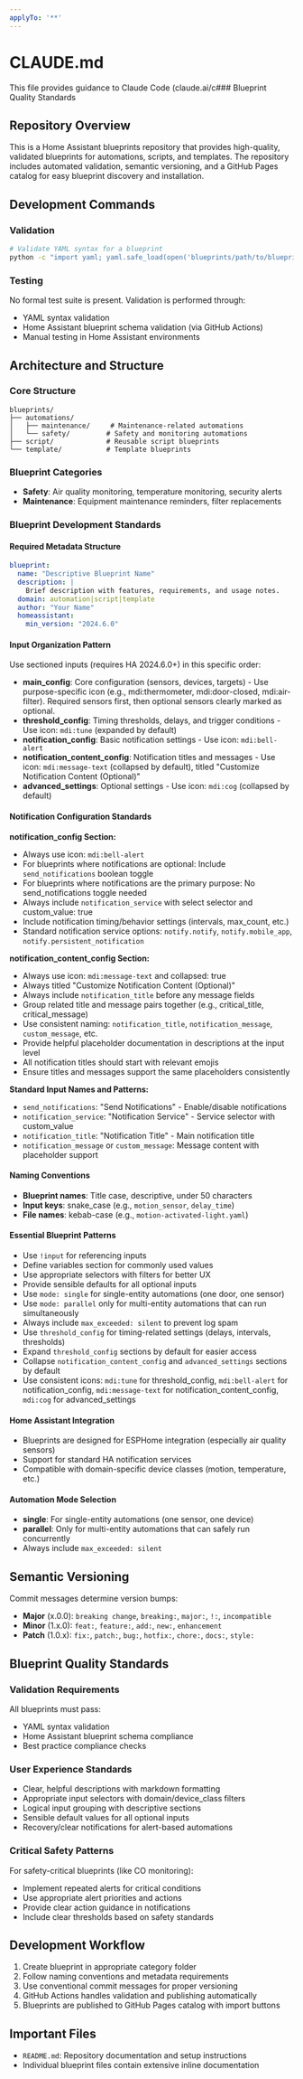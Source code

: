 ```yaml
---
applyTo: '**'
---
```

# CLAUDE.md

This file provides guidance to Claude Code (claude.ai/c### Blueprint Quality Standards

## Repository Overview

This is a Home Assistant blueprints repository that provides high-quality, validated blueprints for automations, scripts, and templates. The repository includes automated validation, semantic versioning, and a GitHub Pages catalog for easy blueprint discovery and installation.

## Development Commands

### Validation
```bash
# Validate YAML syntax for a blueprint
python -c "import yaml; yaml.safe_load(open('blueprints/path/to/blueprint.yaml'))"
```

### Testing
No formal test suite is present. Validation is performed through:
- YAML syntax validation
- Home Assistant blueprint schema validation (via GitHub Actions)
- Manual testing in Home Assistant environments

## Architecture and Structure

### Core Structure
```
blueprints/
├── automations/
│   ├── maintenance/     # Maintenance-related automations
│   └── safety/         # Safety and monitoring automations
├── script/             # Reusable script blueprints
└── template/           # Template blueprints
```

### Blueprint Categories
- **Safety**: Air quality monitoring, temperature monitoring, security alerts
- **Maintenance**: Equipment maintenance reminders, filter replacements

### Blueprint Development Standards

#### Required Metadata Structure
```yaml
blueprint:
  name: "Descriptive Blueprint Name"
  description: |
    Brief description with features, requirements, and usage notes.
  domain: automation|script|template
  author: "Your Name"
  homeassistant:
    min_version: "2024.6.0"
```

#### Input Organization Pattern
Use sectioned inputs (requires HA 2024.6.0+) in this specific order:
- **main_config**: Core configuration (sensors, devices, targets) - Use purpose-specific icon (e.g., mdi:thermometer, mdi:door-closed, mdi:air-filter). Required sensors first, then optional sensors clearly marked as optional.
- **threshold_config**: Timing thresholds, delays, and trigger conditions - Use icon: `mdi:tune` (expanded by default)
- **notification_config**: Basic notification settings - Use icon: `mdi:bell-alert`
- **notification_content_config**: Notification titles and messages - Use icon: `mdi:message-text` (collapsed by default), titled "Customize Notification Content (Optional)"
- **advanced_settings**: Optional settings - Use icon: `mdi:cog` (collapsed by default)

#### Notification Configuration Standards

**notification_config Section:**
- Always use icon: `mdi:bell-alert`
- For blueprints where notifications are optional: Include `send_notifications` boolean toggle
- For blueprints where notifications are the primary purpose: No send_notifications toggle needed
- Always include `notification_service` with select selector and custom_value: true
- Include notification timing/behavior settings (intervals, max_count, etc.)
- Standard notification service options: `notify.notify`, `notify.mobile_app`, `notify.persistent_notification`

**notification_content_config Section:**
- Always use icon: `mdi:message-text` and collapsed: true
- Always titled "Customize Notification Content (Optional)"
- Always include `notification_title` before any message fields
- Group related title and message pairs together (e.g., critical_title, critical_message)
- Use consistent naming: `notification_title`, `notification_message`, `custom_message`, etc.
- Provide helpful placeholder documentation in descriptions at the input level
- All notification titles should start with relevant emojis
- Ensure titles and messages support the same placeholders consistently

**Standard Input Names and Patterns:**
- `send_notifications`: "Send Notifications" - Enable/disable notifications
- `notification_service`: "Notification Service" - Service selector with custom_value
- `notification_title`: "Notification Title" - Main notification title
- `notification_message` or `custom_message`: Message content with placeholder support

#### Naming Conventions
- **Blueprint names**: Title case, descriptive, under 50 characters
- **Input keys**: snake_case (e.g., `motion_sensor`, `delay_time`)
- **File names**: kebab-case (e.g., `motion-activated-light.yaml`)

#### Essential Blueprint Patterns
- Use `!input` for referencing inputs
- Define variables section for commonly used values
- Use appropriate selectors with filters for better UX
- Provide sensible defaults for all optional inputs
- Use `mode: single` for single-entity automations (one door, one sensor)
- Use `mode: parallel` only for multi-entity automations that can run simultaneously
- Always include `max_exceeded: silent` to prevent log spam
- Use `threshold_config` for timing-related settings (delays, intervals, thresholds)
- Expand `threshold_config` sections by default for easier access
- Collapse `notification_content_config` and `advanced_settings` sections by default
- Use consistent icons: `mdi:tune` for threshold_config, `mdi:bell-alert` for notification_config, `mdi:message-text` for notification_content_config, `mdi:cog` for advanced_settings

#### Home Assistant Integration
- Blueprints are designed for ESPHome integration (especially air quality sensors)
- Support for standard HA notification services
- Compatible with domain-specific device classes (motion, temperature, etc.)

#### Automation Mode Selection
- **single**: For single-entity automations (one sensor, one device)
- **parallel**: Only for multi-entity automations that can safely run concurrently
- Always include `max_exceeded: silent`

## Semantic Versioning

Commit messages determine version bumps:
- **Major** (x.0.0): `breaking change`, `breaking:`, `major:`, `!:`, `incompatible`
- **Minor** (1.x.0): `feat:`, `feature:`, `add:`, `new:`, `enhancement`
- **Patch** (1.0.x): `fix:`, `patch:`, `bug:`, `hotfix:`, `chore:`, `docs:`, `style:`

## Blueprint Quality Standards

### Validation Requirements
All blueprints must pass:
- YAML syntax validation
- Home Assistant blueprint schema compliance
- Best practice compliance checks

### User Experience Standards
- Clear, helpful descriptions with markdown formatting
- Appropriate input selectors with domain/device_class filters
- Logical input grouping with descriptive sections
- Sensible default values for all optional inputs
- Recovery/clear notifications for alert-based automations

### Critical Safety Patterns
For safety-critical blueprints (like CO monitoring):
- Implement repeated alerts for critical conditions
- Use appropriate alert priorities and actions
- Provide clear action guidance in notifications
- Include clear thresholds based on safety standards

## Development Workflow

1. Create blueprint in appropriate category folder
2. Follow naming conventions and metadata requirements
3. Use conventional commit messages for proper versioning
4. GitHub Actions handles validation and publishing automatically
5. Blueprints are published to GitHub Pages catalog with import buttons

## Important Files

- `README.md`: Repository documentation and setup instructions
- Individual blueprint files contain extensive inline documentation
